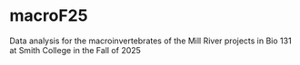 # macroF25
Data analysis for the macroinvertebrates of the Mill River projects in Bio 131 at Smith College in the Fall of 2025
